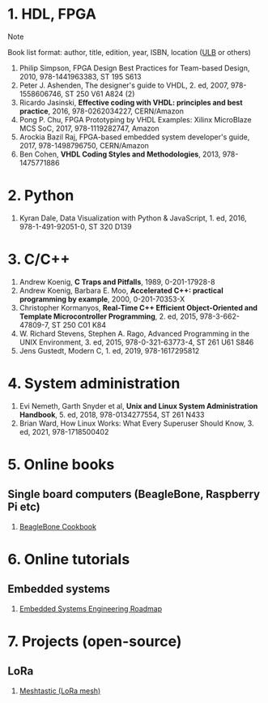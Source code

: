 # 1. HDL, FPGA

> [!NOTE]
> Book list format: author, title, edition, year, ISBN, location ([ULB](https://www.ulb.tu-darmstadt.de/finden_nutzen/recherchieren/index.de.jsp) or others)

1. Philip Simpson, FPGA Design Best Practices for Team-based Design, 2010, 978-1441963383, ST 195 S613
2. Peter J. Ashenden, The designer's guide to VHDL, 2. ed, 2007, 978-1558606746, ST 250 V61 A824 (2)
3. Ricardo Jasinski, **Effective coding with VHDL: principles and best practice**, 2016, 978-0262034227, CERN/Amazon
4. Pong P. Chu, FPGA Prototyping by VHDL Examples: Xilinx MicroBlaze MCS SoC, 2017, 978-1119282747, Amazon
5. Arockia Bazil Raj, FPGA-based embedded system developer's guide, 2017, 978-1498796750, CERN/Amazon
6. Ben Cohen, **VHDL Coding Styles and Methodologies**, 2013, 978-1475771886

# 2. Python

1. Kyran Dale, Data Visualization with Python & JavaScript, 1. ed, 2016, 978-1-491-92051-0, ST 320 D139

# 3. C/C++

1. Andrew Koenig, **C Traps and Pitfalls**, 1989, 0-201-17928-8
2. Andrew Koenig, Barbara E. Moo, **Accelerated C++: practical programming by example**, 2000, 0-201-70353-X
3. Christopher Kormanyos, **Real-Time C++ Efficient Object-Oriented and Template Microcontroller Programming**, 2. ed, 2015, 978-3-662-47809-7, ST 250 C01 K84
4. W. Richard Stevens, Stephen A. Rago, Advanced Programming in the UNIX Environment, 3. ed, 2015, 978-0-321-63773-4, ST 261 U61 S846
5. Jens Gustedt, Modern C, 1. ed, 2019, 978-1617295812

# 4. System administration

1. Evi Nemeth, Garth Snyder et al, **Unix and Linux System Administration Handbook**, 5. ed, 2018, 978-0134277554, ST 261 N433
2. Brian Ward, How Linux Works: What Every Superuser Should Know, 3. ed, 2021, 978-1718500402

# 5. Online books

## Single board computers (BeagleBone, Raspberry Pi etc)

1. [BeagleBone Cookbook](https://docs.beagleboard.org/latest/books/beaglebone-cookbook/)

# 6. Online tutorials

## Embedded systems

1. [Embedded Systems Engineering Roadmap](https://github.com/m3y54m/Embedded-Engineering-Roadmap)

# 7. Projects (open-source)

## LoRa

1. [Meshtastic (LoRa mesh)](https://meshtastic.org/)